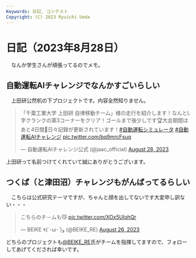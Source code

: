 ```yaml
---
Keywords: 日記, コンテスト
Copyright: (C) 2023 Ryuichi Ueda
---
```


# 日記（2023年8月28日）

　なんか学生さんが頑張ってるのでメモ。

## 自動運転AIチャレンジでなんかすごいらしい

　上田研公然机の下プロジェクトです。内容全然知りません。

<blockquote class="twitter-tweet"><p lang="ja" dir="ltr">「千葉工業大学 上田研 自律移動チーム」様の走行を紹介します！なんとL字クランクの第3コーナーをクリア！ゴールまで後少しです🏆大会期間はあと4日間🚀日々記録が更新されています！<a href="https://twitter.com/hashtag/%E8%87%AA%E5%8B%95%E9%81%8B%E8%BB%A2%E3%82%B7%E3%83%9F%E3%83%A5%E3%83%AC%E3%83%BC%E3%82%BF?src=hash&amp;ref_src=twsrc%5Etfw">#自動運転シミュレータ</a> <a href="https://twitter.com/hashtag/%E8%87%AA%E5%8B%95%E9%81%8B%E8%BB%A2AI%E3%83%81%E3%83%A3%E3%83%AC%E3%83%B3%E3%82%B8?src=hash&amp;ref_src=twsrc%5Etfw">#自動運転AIチャレンジ</a> <a href="https://t.co/bq9mrcFsuq">pic.twitter.com/bq9mrcFsuq</a></p>&mdash; 自動運転AIチャレンジ公式 (@jaac_official) <a href="https://twitter.com/jaac_official/status/1696070115517980705?ref_src=twsrc%5Etfw">August 28, 2023</a></blockquote> <script async src="https://platform.twitter.com/widgets.js" charset="utf-8"></script>

上田研って名前つけてくれていて誠にありがとうございます。


## つくば（と津田沼）チャレンジもがんばってるらしい

　こちらは公式研究テーマですが、ちゃんと顔を出してないです大変申し訳ない・・・

<blockquote class="twitter-tweet"><p lang="ja" dir="ltr">こちらのチ－ムも😼 <a href="https://t.co/XOx5UIohQr">pic.twitter.com/XOx5UIohQr</a></p>&mdash; BEIKE ٩(´･ω･`)و (@BEIKE_RE) <a href="https://twitter.com/BEIKE_RE/status/1695309693026246683?ref_src=twsrc%5Etfw">August 26, 2023</a></blockquote>

どちらのプロジェクトも[@BEIKE_RE](https://twitter.com/BEIKE_RE)氏がチームを指揮してますので、フォローしてあげてくだされば幸いです。

